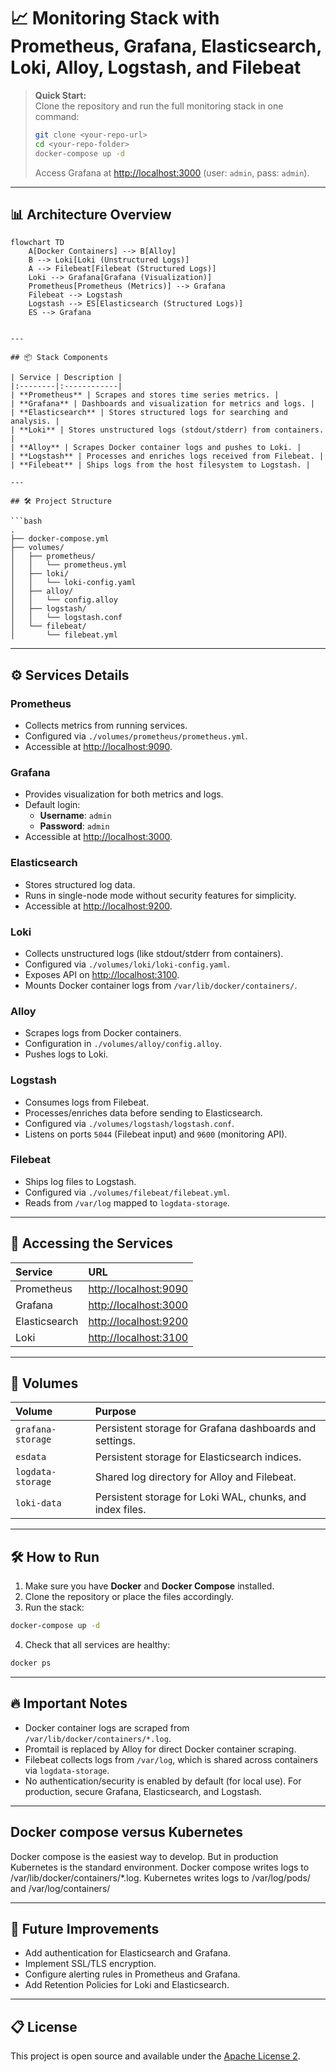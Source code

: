 # 📈 Monitoring Stack with Prometheus, Grafana, Elasticsearch, Loki, Alloy, Logstash, and Filebeat

> **Quick Start:**  
> Clone the repository and run the full monitoring stack in one command:  
> 
> ```bash
> git clone <your-repo-url>
> cd <your-repo-folder>
> docker-compose up -d
> ```
> Access Grafana at [http://localhost:3000](http://localhost:3000) (user: `admin`, pass: `admin`).

---

## 📊 Architecture Overview

```mermaid
flowchart TD
    A[Docker Containers] --> B[Alloy]
    B --> Loki[Loki (Unstructured Logs)]
    A --> Filebeat[Filebeat (Structured Logs)]
    Loki --> Grafana[Grafana (Visualization)]
    Prometheus[Prometheus (Metrics)] --> Grafana
    Filebeat --> Logstash
    Logstash --> ES[Elasticsearch (Structured Logs)]
    ES --> Grafana
```
```

---

## 📦 Stack Components

| Service | Description |
|:--------|:------------|
| **Prometheus** | Scrapes and stores time series metrics. |
| **Grafana** | Dashboards and visualization for metrics and logs. |
| **Elasticsearch** | Stores structured logs for searching and analysis. |
| **Loki** | Stores unstructured logs (stdout/stderr) from containers. |
| **Alloy** | Scrapes Docker container logs and pushes to Loki. |
| **Logstash** | Processes and enriches logs received from Filebeat. |
| **Filebeat** | Ships logs from the host filesystem to Logstash. |

---

## 🛠 Project Structure

```bash
.
├── docker-compose.yml
├── volumes/
│   ├── prometheus/
│   │   └── prometheus.yml
│   ├── loki/
│   │   └── loki-config.yaml
│   ├── alloy/
│   │   └── config.alloy
│   ├── logstash/
│   │   └── logstash.conf
│   └── filebeat/
│       └── filebeat.yml
```

---

## ⚙️ Services Details

### Prometheus
- Collects metrics from running services.
- Configured via `./volumes/prometheus/prometheus.yml`.
- Accessible at [http://localhost:9090](http://localhost:9090).

### Grafana
- Provides visualization for both metrics and logs.
- Default login:  
  - **Username**: `admin`
  - **Password**: `admin`
- Accessible at [http://localhost:3000](http://localhost:3000).

### Elasticsearch
- Stores structured log data.
- Runs in single-node mode without security features for simplicity.
- Accessible at [http://localhost:9200](http://localhost:9200).

### Loki
- Collects unstructured logs (like stdout/stderr from containers).
- Configured via `./volumes/loki/loki-config.yaml`.
- Exposes API on [http://localhost:3100](http://localhost:3100).
- Mounts Docker container logs from `/var/lib/docker/containers/`.

### Alloy
- Scrapes logs from Docker containers.
- Configuration in `./volumes/alloy/config.alloy`.
- Pushes logs to Loki.

### Logstash
- Consumes logs from Filebeat.
- Processes/enriches data before sending to Elasticsearch.
- Configured via `./volumes/logstash/logstash.conf`.
- Listens on ports `5044` (Filebeat input) and `9600` (monitoring API).

### Filebeat
- Ships log files to Logstash.
- Configured via `./volumes/filebeat/filebeat.yml`.
- Reads from `/var/log` mapped to `logdata-storage`.

---

## 👤 Accessing the Services

| Service | URL |
|:--------|:----|
| Prometheus | [http://localhost:9090](http://localhost:9090) |
| Grafana | [http://localhost:3000](http://localhost:3000) |
| Elasticsearch | [http://localhost:9200](http://localhost:9200) |
| Loki | [http://localhost:3100](http://localhost:3100) |

---

## 📂 Volumes

| Volume | Purpose |
|:-------|:--------|
| `grafana-storage` | Persistent storage for Grafana dashboards and settings. |
| `esdata` | Persistent storage for Elasticsearch indices. |
| `logdata-storage` | Shared log directory for Alloy and Filebeat. |
| `loki-data` | Persistent storage for Loki WAL, chunks, and index files. |

---

## 🛠 How to Run

1. Make sure you have **Docker** and **Docker Compose** installed.
2. Clone the repository or place the files accordingly.
3. Run the stack:

```bash
docker-compose up -d
```

4. Check that all services are healthy:

```bash
docker ps
```

---

## 🔥 Important Notes

- Docker container logs are scraped from `/var/lib/docker/containers/*.log`.
- Promtail is replaced by Alloy for direct Docker container scraping.
- Filebeat collects logs from `/var/log`, which is shared across containers via `logdata-storage`.
- No authentication/security is enabled by default (for local use). For production, secure Grafana, Elasticsearch, and Logstash.

---

## Docker compose versus Kubernetes
Docker compose is the easiest way to develop. But in production Kubernetes is the standard environment.
Docker compose writes logs to /var/lib/docker/containers/*.log. Kubernetes writes logs to /var/log/pods/ and /var/log/containers/

---

## 📌 Future Improvements

- Add authentication for Elasticsearch and Grafana.
- Implement SSL/TLS encryption.
- Configure alerting rules in Prometheus and Grafana.
- Add Retention Policies for Loki and Elasticsearch.

---

## 📋 License

This project is open source and available under the [Apache License 2](LICENSE).
